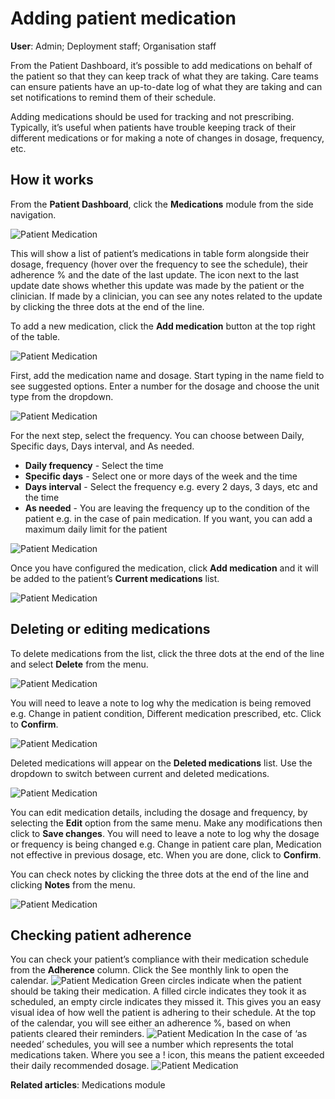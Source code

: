# Adding patient medication
**User**: Admin; Deployment staff; Organisation staff

From the Patient Dashboard, it’s possible to add medications on behalf of the patient so that they can keep track of what they are taking. Care teams can ensure patients have an up-to-date log of what they are taking and can set notifications to remind them of their schedule.

Adding medications should be used for tracking and not prescribing. Typically, it’s useful when patients have trouble keeping track of their different medications or for making a note of changes in dosage, frequency, etc.

## How it works
From the **Patient Dashboard**, click the **Medications** module from the side navigation.

![Patient Medication](.PatientMedication01.png)

This will show a list of patient’s medications in table form alongside their dosage, frequency (hover over the frequency to see the schedule), their adherence % and the date of the last update. The icon next to the last update date shows whether this update was made by the patient or the clinician. If made by a clinician, you can see any notes related to the update by clicking the three dots at the end of the line.

To add a new medication, click the **Add medication** button at the top right of the table.

![Patient Medication](.PatientMedication02.png)

First, add the medication name and dosage. Start typing in the name field to see suggested options. Enter a number for the dosage and choose the unit type from the dropdown.

![Patient Medication](.PatientMedication03.png)

For the next step, select the frequency. You can choose between Daily, Specific days, Days interval, and As needed.

 - **Daily frequency** - Select the time
 - **Specific days** - Select one or more days of the week and the time 
 - **Days interval** - Select the frequency e.g. every 2 days, 3 days, etc and the time
 - **As needed** - You are leaving the frequency up to the condition of the patient e.g. in the case of pain medication. If you want, you can add a maximum daily limit for the patient

![Patient Medication](.PatientMedication04.png)

Once you have configured the medication, click **Add medication** and it will be added to the patient’s **Current medications** list.

![Patient Medication](.PatientMedication05.png)

## Deleting or editing medications
To delete medications from the list, click the three dots at the end of the line and select **Delete** from the menu.

![Patient Medication](.PatientMedication06.png)

You will need to leave a note to log why the medication is being removed e.g. Change in patient condition, Different medication prescribed, etc. Click to **Confirm**. 

![Patient Medication](.PatientMedication07.png)

Deleted medications will appear on the **Deleted medications** list. Use the dropdown to switch between current and deleted medications. 

![Patient Medication](.PatientMedication08.png)

You can edit medication details, including the dosage and frequency, by selecting the **Edit** option from the same menu. Make any modifications then click to **Save changes**. You will need to leave a note to log why the dosage or frequency is being changed e.g. Change in patient care plan, Medication not effective in previous dosage, etc. When you are done, click to **Confirm**.  

You can check notes by clicking the three dots at the end of the line and clicking **Notes** from the menu. 

![Patient Medication](.PatientMedication09.png)

## Checking patient adherence

You can check your patient’s compliance with their medication schedule from the **Adherence** column. Click the See monthly link to open the calendar. 
![Patient Medication](.PatientMedication10.png)
Green circles indicate when the patient should be taking their medication. A filled circle indicates they took it as scheduled, an empty circle indicates they missed it. This gives you an easy visual idea of how well the patient is adhering to their schedule. At the top of the calendar, you will see either an adherence %, based on when patients cleared their reminders. 
![Patient Medication](.PatientMedication11.png)
In the case of  ‘as needed’ schedules, you will see a number which represents the total medications taken. Where you see a ! icon, this means the patient exceeded their daily recommended dosage. 
![Patient Medication](.PatientMedication11.png)

**Related articles**: Medications module
